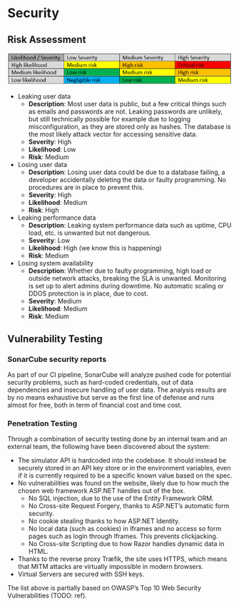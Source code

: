 # Security
## Risk Assessment

![Risk assessment matrix](./assets/risk_matrix.png)

* Leaking user data
  * **Description**: Most user data is public, but a few critical things such as emails and passwords are not. Leaking passwords are unlikely, but still technically possible for example due to logging misconfiguration, as they are stored only as hashes. The database is the most likely attack vector for accessing sensitive data.
  * **Severity**: High
  * **Likelihood**: Low
  * **Risk**: Medium
* Losing user data
  * **Description**: Losing user data could be due to a database failing, a developer accidentally deleting the data or faulty programming. No procedures are in place to prevent this.
  * **Severity**: High
  * **Likelihood**: Medium
  * **Risk**: High
* Leaking performance data
  * **Description**: Leaking system performance data such as uptime, CPU load, etc. is unwanted but not dangerous. 
  * **Severity**: Low
  * **Likelihood**: High (we know this is happening)
  * **Risk**: Medium
* Losing system availability
  * **Description**: Whether due to faulty programming, high load or outside network attacks, breaking the SLA is unwanted. Monitoring is set up to alert admins during downtime. No automatic scaling or DDOS protection is in place, due to cost.
  * **Severity**: Medium
  * **Likelihood**: Medium
  * **Risk**: Medium

## Vulnerability Testing

### SonarCube security reports
As part of our CI pipeline, SonarCube will analyze pushed code for potential security problems, such as hard-coded credentials, out of data dependencies and insecure handling of user data. The analysis results are by no means exhaustive but serve as the first line of defense and runs almost for free, both in term of financial cost and time cost.

### Penetration Testing
Through a combination of security testing done by an internal team and an external team, the following have been discovered about the system:

* The simulator API is hardcoded into the codebase. It should instead be securely stored in an API key store or in the environment variables, even if it is currently required to be a specific known value based on the spec.
* No vulnerabilities was found on the website, likely due to how much the chosen web framework ASP.NET handles out of the box.
  * No SQL injection, due to the use of the Entity Framework ORM.
  * No Cross-site Request Forgery, thanks to ASP.NET’s automatic form security.
  * No cookie stealing thanks to how ASP.NET Identity.
  * No local data (such as cookies) in Iframes and no access so form pages such as login through Iframes. This prevents clickjacking.
  * No Cross-site Scripting due to how Razor handles dynamic data in HTML.
* Thanks to the reverse proxy Træfik, the site uses HTTPS, which means that MITM attacks are virtually impossible in modern browsers.
* Virtual Servers are secured with SSH keys. 

The list above is partially based on OWASP’s Top 10 Web Security Vulnerabilities (TODO: ref).
